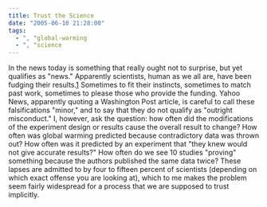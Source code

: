 ```yaml
---
title: Trust the Science
date: "2005-06-10 21:28:00"
tags:
  - ", "global-warming
  - ", "science
---
```

In the news today is something that really ought not to surprise,
but yet qualifies as "news."  Apparently scientists, human as we
all are, have been fudging their results.[1] Sometimes to fit their
instincts, sometimes to match past work, sometimes to please those
who provide the funding.  Yahoo News, apparently quoting a Washington
Post article, is careful to call these falsifications "minor,"
and to say that they do not qualify as "outright misconduct."  I,
however, ask the question: how often did the modifications of the
experiment design or results cause the overall result to change?
How often was global warming predicted because contradictory data
was thrown out?  How often was it predicted by an experiment that
"they knew would not give accurate results?"  How often do we see
10 studies "proving" something because the authors published the
same data twice?  These lapses are admitted to by four to fifteen
percent of scientists (depending on which exact offense you are
looking at), which to me makes the problem seem fairly widespread
for a process that we are supposed to trust implicitly.

[1]: http://news.yahoo.com/news?tmpl=story&cid=1804&e=3&u=/washpost/many_scientists_admit_to_misconduct

